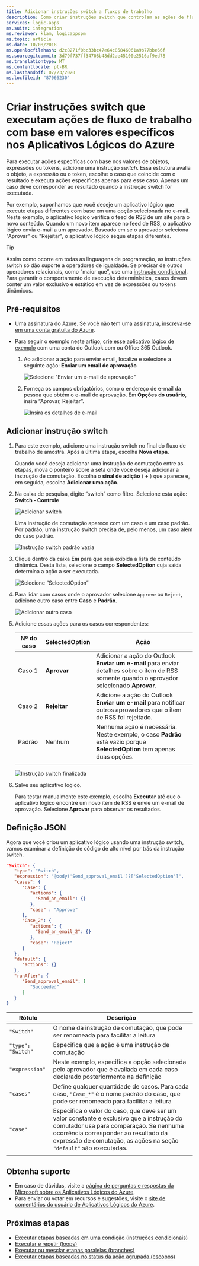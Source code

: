```yaml
---
title: Adicionar instruções switch a fluxos de trabalho
description: Como criar instruções switch que controlam as ações de fluxo de trabalho com base em valores específicos nos Aplicativos Lógicos do Azure
services: logic-apps
ms.suite: integration
ms.reviewer: klam, logicappspm
ms.topic: article
ms.date: 10/08/2018
ms.openlocfilehash: d2c8271f0bc33bc47e64c85846061a9b77bbe66f
ms.sourcegitcommit: 3d79f737ff34708b48dd2ae45100e2516af9ed78
ms.translationtype: MT
ms.contentlocale: pt-BR
ms.lasthandoff: 07/23/2020
ms.locfileid: "87066230"
---
```

# <a name="create-switch-statements-that-run-workflow-actions-based-on-specific-values-in-azure-logic-apps"></a>Criar instruções switch que executam ações de fluxo de trabalho com base em valores específicos nos Aplicativos Lógicos do Azure

Para executar ações específicas com base nos valores de objetos, expressões ou tokens, adicione uma instrução *switch*. Essa estrutura avalia o objeto, a expressão ou o token, escolhe o caso que coincide com o resultado e executa ações específicas apenas para esse caso. Apenas um caso deve corresponder ao resultado quando a instrução switch for executada.

Por exemplo, suponhamos que você deseje um aplicativo lógico que execute etapas diferentes com base em uma opção selecionada no e-mail. Neste exemplo, o aplicativo lógico verifica o feed de RSS de um site para o novo conteúdo. Quando um novo item aparece no feed de RSS, o aplicativo lógico envia e-mail a um aprovador. Baseado em se o aprovador seleciona "Aprovar" ou "Rejeitar", o aplicativo lógico segue etapas diferentes.

> [!TIP]
> Assim como ocorre em todas as linguagens de programação, as instruções switch só dão suporte a operadores de igualdade. Se precisar de outros operadores relacionais, como “maior que”, use uma [instrução condicional](../logic-apps/logic-apps-control-flow-conditional-statement.md).
> Para garantir o comportamento de execução determinística, casos devem conter um valor exclusivo e estático em vez de expressões ou tokens dinâmicos.

## <a name="prerequisites"></a>Pré-requisitos

* Uma assinatura do Azure. Se você não tem uma assinatura, [inscreva-se em uma conta gratuita do Azure](https://azure.microsoft.com/free/).

* Para seguir o exemplo neste artigo, [crie esse aplicativo lógico de exemplo](../logic-apps/quickstart-create-first-logic-app-workflow.md) com uma conta do Outlook.com ou Office 365 Outlook.

  1. Ao adicionar a ação para enviar email, localize e selecione a seguinte ação: **Enviar um email de aprovação**

     ![Selecione "Enviar um e-mail de aprovação"](./media/logic-apps-control-flow-switch-statement/send-approval-email-action.png)

  1. Forneça os campos obrigatórios, como o endereço de e-mail da pessoa que obtém o e-mail de aprovação. 
  Em **Opções do usuário**, insira “Aprovar, Rejeitar”.

     ![Insira os detalhes de e-mail](./media/logic-apps-control-flow-switch-statement/send-approval-email-details.png)

## <a name="add-switch-statement"></a>Adicionar instrução switch

1. Para este exemplo, adicione uma instrução switch no final do fluxo de trabalho de amostra. Após a última etapa, escolha **Nova etapa**.

   Quando você deseja adicionar uma instrução de comutação entre as etapas, mova o ponteiro sobre a seta onde você deseja adicionar a instrução de comutação. Escolha o **sinal de adição** ( **+** ) que aparece e, em seguida, escolha **Adicionar uma ação**.

1. Na caixa de pesquisa, digite “switch” como filtro. Selecione esta ação: **Switch - Controle**

   ![Adicionar switch](./media/logic-apps-control-flow-switch-statement/add-switch-statement.png)

   Uma instrução de comutação aparece com um caso e um caso padrão. 
   Por padrão, uma instrução switch precisa de, pelo menos, um caso além do caso padrão. 

   ![Instrução switch padrão vazia](./media/logic-apps-control-flow-switch-statement/empty-switch.png)

1. Clique dentro da caixa **Em** para que seja exibida a lista de conteúdo dinâmica. Desta lista, selecione o campo **SelectedOption** cuja saída determina a ação a ser executada. 

   ![Selecione “SelectedOption”](./media/logic-apps-control-flow-switch-statement/select-selected-option.png)

1. Para lidar com casos onde o aprovador selecione `Approve` ou `Reject`, adicione outro caso entre **Caso** e **Padrão**. 

   ![Adicionar outro caso](./media/logic-apps-control-flow-switch-statement/switch-plus.png)

1. Adicione essas ações para os casos correspondentes:

   | Nº do caso | **SelectedOption** | Ação |
   |--------|--------------------|--------|
   | Caso 1 | **Aprovar** | Adicionar a ação do Outlook **Enviar um e-mail** para enviar detalhes sobre o item de RSS somente quando o aprovador selecionado **Aprovar**. |
   | Caso 2 | **Rejeitar** | Adicione a ação do Outlook **Enviar um e-mail** para notificar outros aprovadores que o item de RSS foi rejeitado. |
   | Padrão | Nenhum | Nenhuma ação é necessária. Neste exemplo, o caso **Padrão** está vazio porque **SelectedOption** tem apenas duas opções. |
   |||

   ![Instrução switch finalizada](./media/logic-apps-control-flow-switch-statement/finished-switch.png)

1. Salve seu aplicativo lógico. 

   Para testar manualmente este exemplo, escolha **Executar** até que o aplicativo lógico encontre um novo item de RSS e envie um e-mail de aprovação. 
   Selecione **Aprovar** para observar os resultados.

## <a name="json-definition"></a>Definição JSON

Agora que você criou um aplicativo lógico usando uma instrução switch, vamos examinar a definição de código de alto nível por trás da instrução switch.

``` json
"Switch": {
   "type": "Switch",
   "expression": "@body('Send_approval_email')?['SelectedOption']",
   "cases": {
      "Case": {
         "actions": {
           "Send_an_email": {}
         },
         "case" : "Approve"
      },
      "Case_2": {
         "actions": {
           "Send_an_email_2": {}
         },
         "case": "Reject"
      }
   },
   "default": {
      "actions": {}
   },
   "runAfter": {
      "Send_approval_email": [
         "Succeeded"
      ]
   }
}
```

| Rótulo | Descrição |
|-------|-------------|
| `"Switch"`         | O nome da instrução de comutação, que pode ser renomeada para facilitar a leitura |
| `"type": "Switch"` | Especifica que a ação é uma instrução de comutação |
| `"expression"`     | Neste exemplo, especifica a opção selecionada pelo aprovador que é avaliada em cada caso declarado posteriormente na definição |
| `"cases"` | Define qualquer quantidade de casos. Para cada caso, `"Case_*"` é o nome padrão do caso, que pode ser renomeado para facilitar a leitura |
| `"case"` | Especifica o valor do caso, que deve ser um valor constante e exclusivo que a instrução do comutador usa para comparação. Se nenhuma ocorrência corresponder ao resultado da expressão de comutação, as ações na seção `"default"` são executadas. | 
| | | 

## <a name="get-support"></a>Obtenha suporte

* Em caso de dúvidas, visite a [página de perguntas e respostas da Microsoft sobre os Aplicativos Lógicos do Azure](/answers/topics/azure-logic-apps.html).
* Para enviar ou votar em recursos e sugestões, visite o [site de comentários do usuário de Aplicativos Lógicos do Azure](https://aka.ms/logicapps-wish).

## <a name="next-steps"></a>Próximas etapas

* [Executar etapas baseadas em uma condição (instruções condicionais)](../logic-apps/logic-apps-control-flow-conditional-statement.md)
* [Executar e repetir (loops)](../logic-apps/logic-apps-control-flow-loops.md)
* [Executar ou mesclar etapas paralelas (branches)](../logic-apps/logic-apps-control-flow-branches.md)
* [Executar etapas baseadas no status da ação agrupada (escopos)](../logic-apps/logic-apps-control-flow-run-steps-group-scopes.md)
